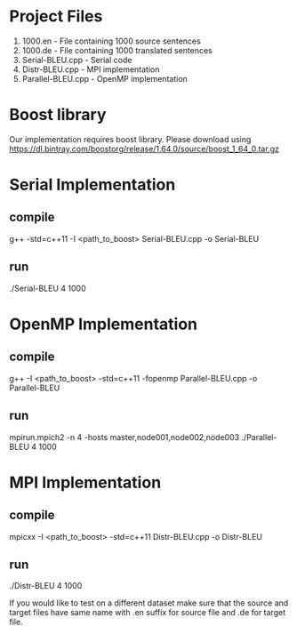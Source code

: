 # Project Files
1. 1000.en - File containing 1000 source sentences
2. 1000.de - File containing 1000 translated sentences   
3. Serial-BLEU.cpp - Serial code
4. Distr-BLEU.cpp - MPI implementation 
5. Parallel-BLEU.cpp - OpenMP implementation

# Boost library
Our implementation requires boost library. Please download using https://dl.bintray.com/boostorg/release/1.64.0/source/boost_1_64_0.tar.gz

# Serial Implementation
## compile
g++ -std=c++11 -I <path_to_boost> Serial-BLEU.cpp -o Serial-BLEU
## run
./Serial-BLEU 4 1000

# OpenMP Implementation
## compile
g++ -I <path_to_boost> -std=c++11 -fopenmp Parallel-BLEU.cpp -o Parallel-BLEU
## run 
mpirun.mpich2 -n 4 -hosts master,node001,node002,node003 ./Parallel-BLEU 4 1000

# MPI Implementation
## compile
mpicxx -I <path_to_boost> -std=c++11 Distr-BLEU.cpp -o Distr-BLEU
## run
./Distr-BLEU 4 1000

If you would like to test on a different dataset make sure that the source and target files have same name with .en suffix  for source file and .de for target file.
